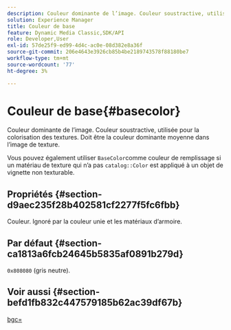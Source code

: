 ```yaml
---
description: Couleur dominante de l’image. Couleur soustractive, utilisée pour la colorisation des textures. Doit être la couleur dominante moyenne dans l’image de texture.
solution: Experience Manager
title: Couleur de base
feature: Dynamic Media Classic,SDK/API
role: Developer,User
exl-id: 57de25f9-ed99-4d4c-ac0e-08d382e8a36f
source-git-commit: 206e4643e3926cb85b4be2189743578f88180be7
workflow-type: tm+mt
source-wordcount: '77'
ht-degree: 3%

---
```


# Couleur de base{#basecolor}

Couleur dominante de l’image. Couleur soustractive, utilisée pour la colorisation des textures. Doit être la couleur dominante moyenne dans l’image de texture.

Vous pouvez également utiliser `BaseColor`comme couleur de remplissage si un matériau de texture qui n’a pas `catalog::Color` est appliqué à un objet de vignette non texturable.

## Propriétés {#section-d9aec235f28b402581cf2277f5fc6fbb}

Couleur. Ignoré par la couleur unie et les matériaux d’armoire.

## Par défaut {#section-ca1813a6fcb24645b5835af0891b279d}

`0x808080` (gris neutre).

## Voir aussi {#section-befd1fb832c447579185b62ac39df67b}

[bgc=](../../../../../ir-api/http-protocol/image-rendering-api-ref/c-ir-http-protocol-ref/c-ir-http-protocol-command-reference/r-ir-bgc.md#reference-3f5c78cea01c4a85aa582076d23aebb0)
